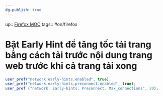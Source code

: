 ```yaml
---
dg-publish: true
---
```

up:: [Firefox MOC](../../Maps/Firefox%20MOC.md)
tags:: #on/firefox 

# Bật Early Hint để tăng tốc tải trang bằng cách tải trước nội dung trang web trước khi cả trang tải xong

```javaScript
user_pref("network.early-hints.enabled", true);  
user_pref("network.early-hints.preconnect.enabled", true); 
user_pref ("network. Early-hints. Preconnect. Max_connections", 20); 
```